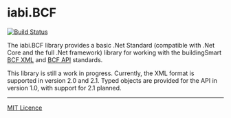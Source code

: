 # iabi.BCF

[![Build Status](https://jenkins.iabi.biz/buildStatus/icon?job=iabi.BCF.Tests)](https://jenkins.iabi.biz/job/iabi.BCF.Tests)

The iabi.BCF library provides a basic .Net Standard (compatible with .Net Core and the full .Net framework) library
for working with the buildingSmart [BCF XML](https://github.com/BuildingSMART/BCF-XML)
and [BCF API](https://github.com/BuildingSMART/BCF-API) standards.

This library is still a work in progress. Currently, the XML format is supported in version 2.0 and 2.1. Typed
objects are provided for the API in version 1.0, with support for 2.1 planned.

---

[MIT Licence](LICENCE.md)
